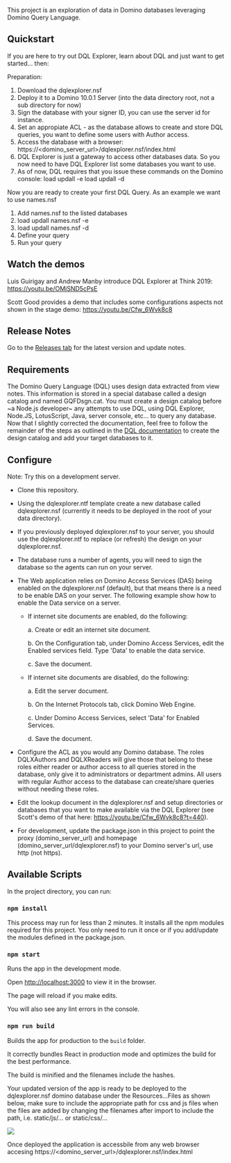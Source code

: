 This project is an exploration of data in Domino databases leveraging Domino Query Language.
## Quickstart
If you are here to try out DQL Explorer, learn about DQL and just want to get started... then:

Preparation:
1. Download the dqlexplorer.nsf
2. Deploy it to a Domino 10.0.1 Server (into the data directory root, not a sub directory for now)
3. Sign the database with your signer ID, you can use the server id for instance.
4. Set an appropiate ACL - as the database allows to create and store DQL queries, you want to define some users with Author access.
5. Access the database with a browser: https://<domino_server_url>/dqlexplorer.nsf/index.html
6. DQL Explorer is just a gateway to access other databases data. So you now need to  have DQL Explorer list some databases you want to use. 
7. As of now, DQL requires that you issue these commands on the Domino console:
load updall <database> -e
load updall <database> -d
  
Now you are ready to create your first DQL Query. As an example we want to use names.nsf

1. Add names.nsf to the listed databases
2. load updall names.nsf -e
3. load updall names.nsf -d
4. Define your query
5. Run your query

## Watch the demos

Luis Guirigay and Andrew Manby introduce DQL Explorer at Think 2019: https://youtu.be/OMjSND5cPsE

Scott Good provides a demo that includes some configurations aspects not shown in the stage demo: https://youtu.be/Cfw_6Wvk8c8

## Release Notes

Go to the [Releases tab](https://github.com/icstechsales/dql-explorer/releases) for the latest version and update notes.

## Requirements

The Domino Query Language (DQL) uses design data extracted from view notes. This information is stored in a special database called a design catalog and named GQFDsgn.cat.  You must create a design catalog before ~a Node.js developer~ any attempts to use DQL, using DQL Explorer, Node.JS, LotusScript, Java, server console, etc... to query any database. Now that I slightly corrected the documentation, feel free to follow the remainder of the steps as outlined in the [DQL documentation](https://doc.cwpcollaboration.com/appdevpack/docs/en/design-catalog-admin.html) to create the design catalog and add your target databases to it.

## Configure

Note: Try this on a development server.  

- Clone this repository. 
- Using the dqlexplorer.ntf template create a new database called dqlexplorer.nsf (currently it needs to be deployed in the root of your data directory).
- If you previously deployed dqlexplorer.nsf to your server, you should use the dqlexplorer.ntf to replace (or refresh) the design on your dqlexplorer.nsf.
- The database runs a number of agents, you will need to sign the database so the agents can run on your server. 
- The Web application relies on Domino Access Services (DAS) being enabled on the dqlexplorer.nsf (default), but that means there is a need to be enable DAS on your server.  The following example show how to enable the Data service on a server.

  - If internet site documents are enabled, do the following:

    a.	Create or edit an internet site document.

    b.	On the Configuration tab, under Domino Access Services, edit the Enabled services field. Type 'Data' to enable the data service.

    c.	Save the document.

  - If internet site documents are disabled, do the following:

    a.	Edit the server document.

    b.	On the Internet Protocols tab, click Domino Web Engine.

    c.	Under Domino Access Services, select 'Data' for Enabled Services.

    d.	Save the document.

- Configure the ACL as you would any Domino database.  The roles DQLXAuthors and DQLXReaders will give those that belong to these roles either reader or author access to all queries stored in the database, only give it to administrators or department admins.  All users with regular Author access to the database can create/share queries without needing these roles. 
- Edit the lookup document in the dqlexplorer.nsf and setup directories or databases that you want to make available via the DQL Explorer (see Scott's demo of that here: https://youtu.be/Cfw_6Wvk8c8?t=440).
- For development, update the package.json in this project to point the proxy (domino_server_url) and homepage (domino_server_url/dqlexplorer.nsf) to your Domino server's url, use http (not https).

## Available Scripts

In the project directory, you can run:

### `npm install`

This process may run for less than 2 minutes. It installs all the npm modules required for this project.  You only need to run it once or if you add/update the modules defined in the package.json.

### `npm start`

Runs the app in the development mode.

Open [http://localhost:3000](http://localhost:3000) to view it in the browser.

The page will reload if you make edits.

You will also see any lint errors in the console.

### `npm run build`

Builds the app for production to the `build` folder.

It correctly bundles React in production mode and optimizes the build for the best performance.

The build is minified and the filenames include the hashes.

Your updated version of the app is ready to be deployed to the dqlexplorer.nsf domino database under the Resources...Files as shown below, make sure to include the appropriate path for css and js files when the files are added by changing the filenames after import to include the path, i.e. static/js/... or static/css/...

![](images/webapp_in_nsf.png)

Once deployed the application is accessbile from any web browser accesing https://<domino_server_url>/dqlexplorer.nsf/index.html
